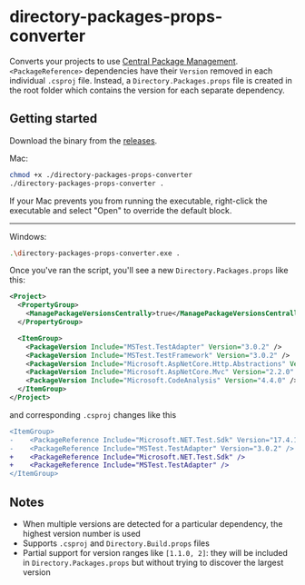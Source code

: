 # directory-packages-props-converter

Converts your projects to use [Central Package Management](https://devblogs.microsoft.com/nuget/introducing-central-package-management/). `<PackageReference>` dependencies have their `Version` removed in each individual `.csproj` file. Instead, a `Directory.Packages.props` file is created in the root folder which contains the version for each separate dependency.

## Getting started

Download the binary from the [releases](https://github.com/Vannevelj/directory-packages-props-converter/releases). 

Mac:

```sh
chmod +x ./directory-packages-props-converter
./directory-packages-props-converter .
```

If your Mac prevents you from running the executable, right-click the executable and select "Open" to override the default block.

---

Windows:

```sh
.\directory-packages-props-converter.exe .
```


Once you've ran the script, you'll see a new `Directory.Packages.props` like this:

```xml
<Project>
  <PropertyGroup>
    <ManagePackageVersionsCentrally>true</ManagePackageVersionsCentrally>
  </PropertyGroup>

  <ItemGroup>
    <PackageVersion Include="MSTest.TestAdapter" Version="3.0.2" />
    <PackageVersion Include="MSTest.TestFramework" Version="3.0.2" />
    <PackageVersion Include="Microsoft.AspNetCore.Http.Abstractions" Version="2.2.0" />
    <PackageVersion Include="Microsoft.AspNetCore.Mvc" Version="2.2.0" />
    <PackageVersion Include="Microsoft.CodeAnalysis" Version="4.4.0" />
  </ItemGroup>
</Project>
```

and corresponding `.csproj` changes like this

```diff
<ItemGroup>
-    <PackageReference Include="Microsoft.NET.Test.Sdk" Version="17.4.1" />
-    <PackageReference Include="MSTest.TestAdapter" Version="3.0.2" />
+    <PackageReference Include="Microsoft.NET.Test.Sdk" />
+    <PackageReference Include="MSTest.TestAdapter" />
</ItemGroup>
```

## Notes

* When multiple versions are detected for a particular dependency, the highest version number is used
* Supports `.csproj` and `Directory.Build.props` files
* Partial support for version ranges like `[1.1.0, 2]`: they will be included in `Directory.Packages.props` but without trying to discover the largest version